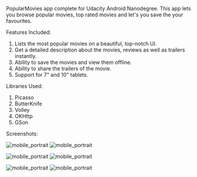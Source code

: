 PopularMovies app complete for Udacity Android Nanodegree. This app lets you browse popular movies, top rated movies and let's you save
the your favourites.

Features Included:
1. Lists the most popular movies on a beautiful, top-notch UI.
2. Get a detailed description about the movies, reviews as well as trailers instantly.
3. Ability to save the movies and view them offline.
4. Ability to share the trailers of the movie.
5. Support for 7" and 10" tablets.

Libraries Used:
1. Picasso
2. ButterKnife
3. Volley
4. OKHttp
5. GSon

Screenshots:

![mobile_portrait](http://i.imgur.com/3KVqR7Ml.jpg)
![mobile_portrait](http://i.imgur.com/fIMtOPIl.jpg)

![mobile_portrait](http://i.imgur.com/eYI7vzOl.jpg)
![mobile_portrait](http://i.imgur.com/UUN9HFul.jpg)

![mobile_portrait](http://i.imgur.com/TGFSHzTl.jpg)
![mobile_portrait](http://i.imgur.com/T7JXVrPl.jpg)
